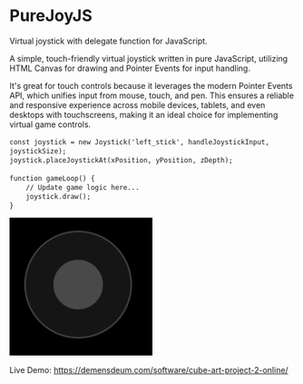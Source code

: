 # PureJoyJS
Virtual joystick with delegate function for JavaScript.

A simple, touch-friendly virtual joystick written in pure JavaScript, utilizing HTML Canvas for drawing and Pointer Events for input handling.

It's great for touch controls because it leverages the modern Pointer Events API, which unifies input from mouse, touch, and pen. This ensures a reliable and responsive experience across mobile devices, tablets, and even desktops with touchscreens, making it an ideal choice for implementing virtual game controls.

```
const joystick = new Joystick('left_stick', handleJoystickInput, joystickSize);
joystick.placeJoystickAt(xPosition, yPosition, zDepth);

function gameLoop() {
    // Update game logic here...
    joystick.draw();
}
```

![Screenshot](screenshot.png "Screenshot")

Live Demo:
https://demensdeum.com/software/cube-art-project-2-online/
